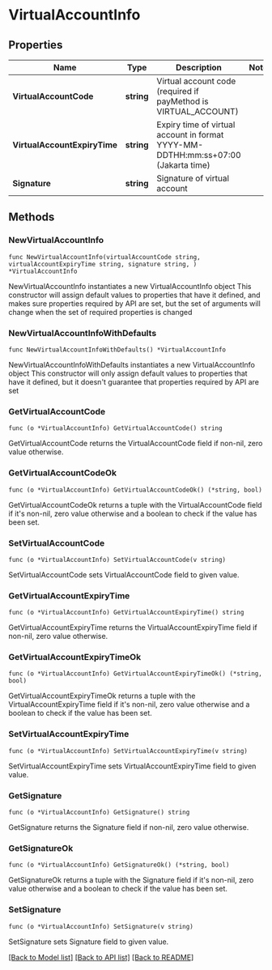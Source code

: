# VirtualAccountInfo

## Properties

Name | Type | Description | Notes
------------ | ------------- | ------------- | -------------
**VirtualAccountCode** | **string** | Virtual account code (required if payMethod is VIRTUAL_ACCOUNT) | 
**VirtualAccountExpiryTime** | **string** | Expiry time of virtual account in format YYYY-MM-DDTHH:mm:ss+07:00 (Jakarta time) | 
**Signature** | **string** | Signature of virtual account | 

## Methods

### NewVirtualAccountInfo

`func NewVirtualAccountInfo(virtualAccountCode string, virtualAccountExpiryTime string, signature string, ) *VirtualAccountInfo`

NewVirtualAccountInfo instantiates a new VirtualAccountInfo object
This constructor will assign default values to properties that have it defined,
and makes sure properties required by API are set, but the set of arguments
will change when the set of required properties is changed

### NewVirtualAccountInfoWithDefaults

`func NewVirtualAccountInfoWithDefaults() *VirtualAccountInfo`

NewVirtualAccountInfoWithDefaults instantiates a new VirtualAccountInfo object
This constructor will only assign default values to properties that have it defined,
but it doesn't guarantee that properties required by API are set

### GetVirtualAccountCode

`func (o *VirtualAccountInfo) GetVirtualAccountCode() string`

GetVirtualAccountCode returns the VirtualAccountCode field if non-nil, zero value otherwise.

### GetVirtualAccountCodeOk

`func (o *VirtualAccountInfo) GetVirtualAccountCodeOk() (*string, bool)`

GetVirtualAccountCodeOk returns a tuple with the VirtualAccountCode field if it's non-nil, zero value otherwise
and a boolean to check if the value has been set.

### SetVirtualAccountCode

`func (o *VirtualAccountInfo) SetVirtualAccountCode(v string)`

SetVirtualAccountCode sets VirtualAccountCode field to given value.


### GetVirtualAccountExpiryTime

`func (o *VirtualAccountInfo) GetVirtualAccountExpiryTime() string`

GetVirtualAccountExpiryTime returns the VirtualAccountExpiryTime field if non-nil, zero value otherwise.

### GetVirtualAccountExpiryTimeOk

`func (o *VirtualAccountInfo) GetVirtualAccountExpiryTimeOk() (*string, bool)`

GetVirtualAccountExpiryTimeOk returns a tuple with the VirtualAccountExpiryTime field if it's non-nil, zero value otherwise
and a boolean to check if the value has been set.

### SetVirtualAccountExpiryTime

`func (o *VirtualAccountInfo) SetVirtualAccountExpiryTime(v string)`

SetVirtualAccountExpiryTime sets VirtualAccountExpiryTime field to given value.


### GetSignature

`func (o *VirtualAccountInfo) GetSignature() string`

GetSignature returns the Signature field if non-nil, zero value otherwise.

### GetSignatureOk

`func (o *VirtualAccountInfo) GetSignatureOk() (*string, bool)`

GetSignatureOk returns a tuple with the Signature field if it's non-nil, zero value otherwise
and a boolean to check if the value has been set.

### SetSignature

`func (o *VirtualAccountInfo) SetSignature(v string)`

SetSignature sets Signature field to given value.



[[Back to Model list]](../README.md#documentation-for-models) [[Back to API list]](../README.md#documentation-for-api-endpoints) [[Back to README]](../README.md)


